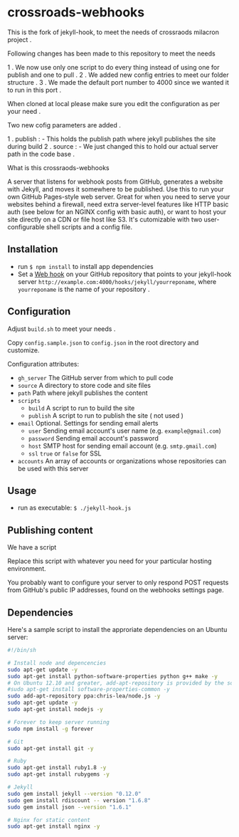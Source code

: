 # crossroads-webhooks


This is the fork of jekyll-hook, to meet the needs of crossraods milacron project . 

Following changes has been made to this repository to meet the needs 

1 . We now use only one script to do every thing instead of using one for publish and one to pull . 
2 . We added new config entries to meet our folder structure  . 
3 . We made the default port number to 4000 since we wanted it to run in this port . 

When cloned at local please make sure you edit the configuration as per your need . 

Two new cofig parameters are added . 

1 . publish : - This holds the publish path where jekyll publishes the site during build 
2 . source : - We just changed this to hold our actual server path in the code base . 

What is this crossraods-webhooks 

A server that listens for webhook posts from GitHub, generates a website with Jekyll, and moves it somewhere to be published. Use this to run your own GitHub Pages-style web server. Great for when you need to serve your websites behind a firewall, need extra server-level features like HTTP basic auth (see below for an NGINX config with basic auth), or want to host your site directly on a CDN or file host like S3. It's cutomizable with two user-configurable shell scripts and a config file.

## Installation

- run `$ npm install` to install app dependencies
- Set a [Web hook]() on your GitHub repository that points to your jekyll-hook server `http://example.com:4000/hooks/jekyll/yourreponame`, where `yourreponame` is the name of your repository . 


## Configuration

Adjust `build.sh` to meet your needs . 

Copy `config.sample.json` to `config.json` in the root directory and customize.

Configuration attributes:

- `gh_server` The GitHub server from which to pull code
- `source` A directory to store code and site files
- `path` Path where jekyll publishes the content 
- `scripts`
    - `build` A script to run to build the site
    - `publish` A script to run to publish the site ( not used ) 
- `email` Optional. Settings for sending email alerts
    - `user` Sending email account's user name (e.g. `example@gmail.com`)
    - `password` Sending email account's password
    - `host` SMTP host for sending email account (e.g. `smtp.gmail.com`) 
    - `ssl` `true` or `false` for SSL
- `accounts` An array of accounts or organizations whose repositories can be used with this server
## Usage

- run as executable: `$ ./jekyll-hook.js`

## Publishing content

We have a script 


Replace this script with whatever you need for your particular hosting environment.

You probably want to configure your server to only respond POST requests from GitHub's public IP addresses, found on the webhooks settings page.

## Dependencies

Here's a sample script to install the approriate dependencies on an Ubuntu server:

```sh
#!/bin/sh

# Install node and depencencies
sudo apt-get update -y
sudo apt-get install python-software-properties python g++ make -y
# On Ubuntu 12.10 and greater, add-apt-repository is provided by the software-properties-common package
#sudo apt-get install software-properties-common -y
sudo add-apt-repository ppa:chris-lea/node.js -y
sudo apt-get update -y
sudo apt-get install nodejs -y

# Forever to keep server running
sudo npm install -g forever

# Git
sudo apt-get install git -y

# Ruby
sudo apt-get install ruby1.8 -y
sudo apt-get install rubygems -y

# Jekyll
sudo gem install jekyll --version "0.12.0"
sudo gem install rdiscount -- version "1.6.8"
sudo gem install json --version "1.6.1"

# Nginx for static content
sudo apt-get install nginx -y
```
